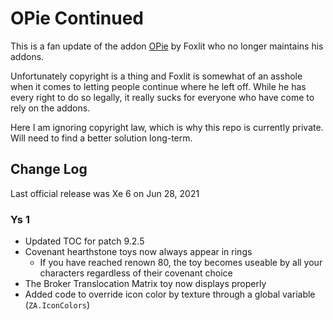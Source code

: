 # OPie Continued

This is a fan update of the addon [OPie](https://www.curseforge.com/wow/addons/opie) by Foxlit who no longer maintains his addons.

Unfortunately copyright is a thing and Foxlit is somewhat of an asshole when it comes to letting people continue where he left off. While he has every right to do so legally, it really sucks for everyone who have come to rely on the addons.

Here I am ignoring copyright law, which is why this repo is currently private. Will need to find a better solution long-term.


## Change Log
Last official release was Xe 6 on Jun 28, 2021

### Ys 1
- Updated TOC for patch 9.2.5
- Covenant hearthstone toys now always appear in rings
  - If you have reached renown 80, the toy becomes useable by all your characters regardless of their covenant choice
- The Broker Translocation Matrix toy now displays properly
- Added code to override icon color by texture through a global variable (``ZA.IconColors``) 
